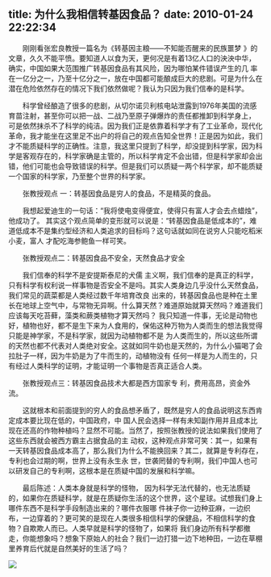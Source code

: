 title: 为什么我相信转基因食品？
date: 2010-01-24 22:22:34
---

 　　刚刚看张宏良教授一篇名为《转基因主粮——不知能否醒来的民族噩梦                     》的文章，久久不能平愤。要知道人以食为天，更何况是有着13亿人口的泱泱中华，确实，中国如果大范围推广转基因食品有其风险，因为哪怕某件错误产生的几 率在一亿分之一，乃至十亿分之一，放在中国都可能酿成巨大的悲剧。可是为什么在潜在危险依然存在的情况下我们依然做呢？我认为只因为我们信奉的是科学。

  　　科学曾经酿造了很多的悲剧，从切尔诺贝利核电站泄露到1976年美国的流感育苗注射，甚至你可以把一战、二战乃至原子弹爆炸的责任都推卸到科学身上， 可是依然抹杀不了科学的纯洁。因为我们正是依靠着科学才有了工业革命，现代化革命，我才能坐在这里足不出户的将自己的观点告知全世界！正是因为如此，我们 才不能质疑科学的正确性。注意，我这里只提到了科学，却没提到科学家，因为科学是客观存在的，科学家确是主管的，所以科学肯定不会出错，但是科学家却会出 错，他们可能也会导致错误的科学。但是我们可以质疑一两个科学家，却不能质疑一个国家的科学家，乃至整个世界的科学家。

 　　张教授观点 一：转基因食品是穷人的食品，不是精英的食品。

 　　我想起爱迪生的一句话：“我将使电变得便宜，使得只有富人才会去点蜡烛”，他成功了。 其实这个观点简单的变形就可以说是：“转基因食品是低成本的”，难道低成本不是集约型经济和人类追求的目标吗？这句话就如同在说穷人只能吃稻米小麦，富人 才配吃海参鲍鱼一样可笑。

 　　张教授观点二：转基因食品不安全，天然食品才安全

 　　我们信奉的科学不是安提斯泰尼的犬儒 主义啊，我们信奉的是真正的科学，只有科学有权利说一样事物是否安全不是吗。其实人类身边几乎没什么天然食品，我们常见的蔬菜都是人类经过数千年培育改良 出来的，转基因食品也是种在土里长在地球上空气中，与常物无异啊。什么算天然？难道原始就算天然吗？难道我们应该每天吃苔藓，藻类和蕨类植物才算天然吗？ 我只知道一件事，无论是动物也好，植物也好，都不是生下来为人食用的，保佑这种万物为人类而生的想法我觉得只能是神学家，不是科学家，就因为动植物都不是 为人类而生的，所以这些所谓的天然也都不代表对人类绝对安全。这就如同牛奶也是天然的，为什么小猫喝了会拉肚子一样，因为牛奶是为了牛而生的，动植物没有 任何一样是为人而生的，只有经过人类科学的证明，才能证明一个事物是否真正适合人类。

 　　张教授观点三：转基因食品技术大都是西方国家专 利，费用高昂，资金外流。

 　　这就根本和前面提到的穷人的食品想矛盾了，既然是穷人的食品说明这东西肯定成本要比现在低的，中国政府，中 国人民会选择一样有未知副作用并且成本比现在还高的作物种植吗？显然不可能。当然了，按照张教授的说法如果我们使用了这些东西就会被西方霸主占据食品的主 动权，这种观点非常可笑：其一，如果有一天转基因食品成本高了，那么我们为什么不能换回来？其二，就算是专利存在，专利也会过期的啊，世界上没有永生永 世，世袭罔替的专利啊，我们中国人也可以研发自己的专利啊，这根本是在质疑中国的发展和科学嘛。

 　　最后陈述：人类本身就是科学的怪物， 因为科学无法代替的，也无法质疑的，如果你在质疑科学，就是在质疑你生活的这个世界，这个星球。试想我们身上哪件东西不是科学手段制造出来的？哪件衣服哪 件袜子你一边种亚麻，一边织布，一边穿着的？更可笑的是现在人类很多相信科学的保健品，不相信科学的食物？自欺欺人而已。人类早就是科学的怪物了，如果将 我们身边所有科学都撤走，你能想象吗？想象下原始人的社会？我们一边打猎一边下地种田，一边在草棚里养育后代就是自然美好的生活了吗？

 ![](http://img.zemanta.com/pixy.gif?x-id=6b55e6c1-bd31-85b5-b727-8983706f37c9)
